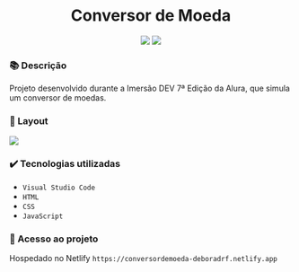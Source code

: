 <h1 align="center">Conversor de Moeda</h1>
<p align="center">
  <img src="https://img.shields.io/badge/STATUS-CONCLUIDO-green?style=plastic">
  <img src="https://img.shields.io/github/stars/deboradrf?style=social">
</p>

### 📚 Descrição
Projeto desenvolvido durante a Imersão DEV 7ª Edição da Alura, que simula um conversor de moedas.

### 🎨 Layout
<img src="https://github.com/deboradrf/conversor-de-moeda/assets/130398684/c2f6ae94-c243-43da-9c9e-aed603e7b1c2">

### ✔️ Tecnologias utilizadas
- ``Visual Studio Code``
- ``HTML``
- ``CSS``
- ``JavaScript``

### 📁 Acesso ao projeto
Hospedado no Netlify `https://conversordemoeda-deboradrf.netlify.app`
